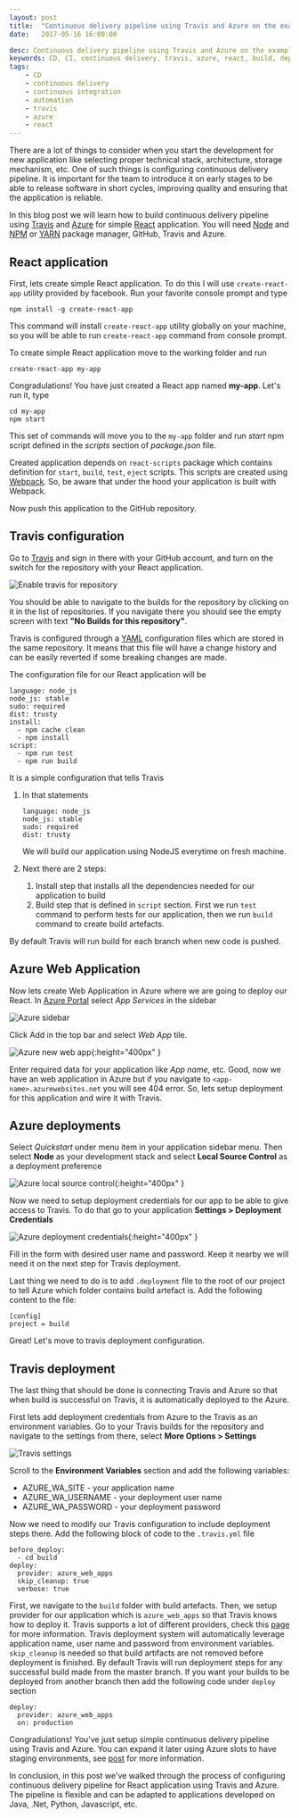 ```yaml
---
layout: post
title:  "Continuous delivery pipeline using Travis and Azure on the example of React application"
date:   2017-05-16 16:00:00

desc: Continuous delivery pipeline using Travis and Azure on the example of React application
keywords: CD, CI, continuous delivery, travis, azure, react, build, deploy, automation, github
tags:
    - CD
    - continuous delivery
    - continuous integration
    - automation
    - travis
    - azure
    - react
---
```


There are a lot of things to consider when you start the development for new application like selecting proper technical stack, architecture, storage mechanism, etc. One of such things is configuring continuous delivery pipeline. It is important for the team to introduce it on early stages to be able to release software in short cycles, improving quality and ensuring that the application is reliable.

In this blog post we will learn how to build continuous delivery pipeline using [Travis][travis] and [Azure][azure] for simple [React][react] application. You will need [Node][node] and [NPM][npm] or [YARN][yarn] package manager, GitHub, Travis and Azure.

## React application

First, lets create simple React application. To do this I will use `create-react-app` utility provided by  facebook. Run your favorite console prompt and type

```
npm install -g create-react-app
```

This command will install `create-react-app` utility globally on your machine, so you will be able to run `create-react-app` command from console prompt.

To create simple React application move to the working folder and run

```
create-react-app my-app
```

Congradulations! You have just created a React app named **my-app**. Let's run it, type

```
cd my-app
npm start
```

This set of commands will move you to the `my-app` folder and run *start* npm script defined in the *scripts* section of *package.json* file.

Created application depends on `react-scripts` package which contains definition for `start`, `build`, `test`, `eject` scripts. This scripts are created using [Webpack](https://webpack.github.io). So, be aware that under the hood your application  is built with Webpack.

Now push this application to the GitHub repository.

## Travis configuration

Go to [Travis][travis] and sign in there with your GitHub account, and turn on the switch for the repository with your React application.

![Enable travis for repository](/assets/images/posts/4/repo-enable-travis.PNG)

You should be able to navigate to the builds for the repository by clicking on it in the list of repositories. If you navigate there you should see the empty screen with text **"No Builds for this repository"**.

Travis is configured through a [YAML][yaml] configuration files which are stored in the same repository. It means that this file will have a change history and can be easily reverted if some breaking changes are made.

The configuration file for our React application will be

```
language: node_js
node_js: stable
sudo: required
dist: trusty
install:
  - npm cache clean
  - npm install
script:
  - npm run test
  - npm run build

```

It is a simple configuration that tells Travis
1. In that statements
    ```
    language: node_js
    node_js: stable
    sudo: required
    dist: trusty
    ```

    We will build our application using NodeJS everytime on fresh machine.
2. Next there are 2 steps:
    1. Install step that installs all the dependencies needed for our application to build
    2. Build step that is defined in `script` section. First we run `test` command to perform tests for our application, then we run `build` command to create build artefacts.

By default Travis will run build for each branch when new code is pushed.

## Azure Web Application

Now lets create Web Application in Azure where we are going to deploy our React. In [Azure Portal][azure] select  *App Services* in the sidebar

![Azure sidebar](/assets/images/posts/4/azure-sidebar.PNG)

Click Add in the top bar and select *Web App* tile.

![Azure new web app](/assets/images/posts/4/azure-new-web-app.PNG){:height="400px" }

Enter required data for your application like *App name*, etc. Good, now we have an web application in Azure but if you navigate to `<app-name>.azurewebsites.net` you will see 404 error. So, lets setup deployment for this application and wire it with Travis.

## Azure deployments

Select *Quickstart* under menu item in your application  sidebar menu. Then select **Node** as your development stack and select **Local Source Control** as a deployment preference

![Azure local source control](/assets/images/posts/4/azure-local-source-control.PNG){:height="400px" }

Now we need to setup deployment credentials for our app to be able to give access to Travis. To do that go to your application **Settings > Deployment Credentials**

![Azure deployment credentials](/assets/images/posts/4/azure-deployment-cred.PNG){:height="400px" }

Fill in the form with desired user name and password. Keep it nearby we will need it on the next step for Travis deployment.

Last thing we need to do is to add `.deployment` file to the root of our project to tell Azure which folder contains build artefact is. Add the following content to the file:

```
[config]
project = build
```

Great! Let's move to travis deployment configuration.

## Travis deployment

The last thing that should be done is connecting Travis and Azure so that when build is successful on Travis, it is automatically deployed to the Azure.

First lets add deployment credentials from Azure to the Travis as an environment variables. Go to your Travis builds for the repository and navigate to the settings from there, select **More Options > Settings**

![Travis settings](/assets/images/posts/4/travis-settings.PNG)

Scroll to the **Environment Variables** section and add the following variables:

* AZURE_WA_SITE - your application name
* AZURE_WA_USERNAME - your deployment user name
* AZURE_WA_PASSWORD - your deployment password

Now we need to modify our Travis configuration to include deployment steps there. Add the following block of code to the `.travis.yml` file

```
before_deploy:
  - cd build
deploy:
  provider: azure_web_apps
  skip_cleanup: true
  verbose: true
```

First, we navigate to the `build` folder with build artefacts. Then, we setup provider for our application which is `azure_web_apps` so that Travis knows how to deploy it. Travis supports a lot of different providers, check this [page][travis_deploy] for more information. Travis deployment system will automatically leverage application name, user name and password from environment variables. `skip_cleanup` is needed so that build artifacts are not removed before deployment is finished. By default Travis will run deployment steps for any successful build made from the master branch. If you want your builds to be deployed from another branch then add the following code under `deploy` section

```
deploy:
  provider: azure_web_apps
  on: production
```

Congradulations! You've just setup simple continuous delivery pipeline using Travis and Azure. You can expand it later using Azure slots to have staging environments, see [post][azure_slot] for more information.

In conclusion, in this post we've walked through the process of configuring continuous delivery pipeline for React application using Travis and Azure. The pipeline is flexible and can be adapted to applications developed on Java, .Net, Python, Javascript, etc.

[travis]:https://travis-ci.org/
[azure]: https://portal.azure.com
[react]: https://facebook.github.io/react/
[node]: https://nodejs.org
[npm]: https://www.npmjs.com
[yarn]: https://yarnpkg.com
[yaml]: https://en.wikipedia.org/wiki/YAML
[azure_slot]: https://docs.microsoft.com/en-us/azure/app-service-web/web-sites-staged-publishing
[travis_deploy]: https://docs.travis-ci.com/user/deployment/